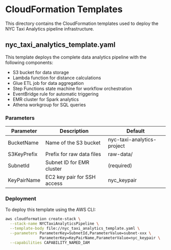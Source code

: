 # CloudFormation Templates

This directory contains the CloudFormation templates used to deploy the NYC Taxi Analytics pipeline infrastructure.

## nyc_taxi_analytics_template.yaml

This template deploys the complete data analytics pipeline with the following components:

- S3 bucket for data storage
- Lambda function for distance calculations
- Glue ETL job for data aggregation
- Step Functions state machine for workflow orchestration
- EventBridge rule for automatic triggering
- EMR cluster for Spark analytics
- Athena workgroup for SQL queries

### Parameters

| Parameter | Description | Default |
|-----------|-------------|---------|
| BucketName | Name of the S3 bucket | nyc-taxi-analytics-project |
| S3KeyPrefix | Prefix for raw data files | raw-data/ |
| SubnetId | Subnet ID for EMR cluster | (required) |
| KeyPairName | EC2 key pair for SSH access | nyc_keypair |

### Deployment

To deploy this template using the AWS CLI:

```bash
aws cloudformation create-stack \
  --stack-name NYCTaxiAnalyticsPipeline \
  --template-body file://nyc_taxi_analytics_template.yaml \
  --parameters ParameterKey=SubnetId,ParameterValue=subnet-xxx \
               ParameterKey=KeyPairName,ParameterValue=nyc_keypair \
  --capabilities CAPABILITY_NAMED_IAM